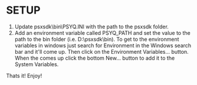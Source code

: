 # SETUP
1. Update psxsdk\bin\PSYQ.INI with the path to the psxsdk folder.
2. Add an environment variable called PSYQ_PATH and set the value to the path to the bin folder (i.e. D:\psxsdk\bin).
    To get to the environment variables in windows just search for Environment in the Windows search bar and it'll come up. Then click on the Environment Variables... button.  When the comes up click the bottom New... button to add it to the System Variables.

Thats it!  Enjoy!
